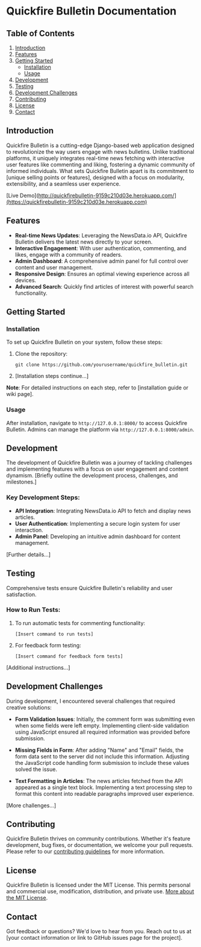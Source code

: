 # Quickfire Bulletin Documentation

## Table of Contents

1. [Introduction](#introduction)
2. [Features](#features)
3. [Getting Started](#getting-started)
   - [Installation](#installation)
   - [Usage](#usage)
4. [Development](#development)
5. [Testing](#testing)
6. [Development Challenges](#development-challenges)
7. [Contributing](#contributing)
8. [License](#license)
9. [Contact](#contact)

## Introduction

Quickfire Bulletin is a cutting-edge Django-based web application designed to revolutionize the way users engage with news bulletins. Unlike traditional platforms, it uniquely integrates real-time news fetching with interactive user features like commenting and liking, fostering a dynamic community of informed individuals. What sets Quickfire Bulletin apart is its commitment to [unique selling points or features], designed with a focus on modularity, extensibility, and a seamless user experience.

[Live Demo](http://quickfirebulletin-9159c210d03e.herokuapp.com/](https://quickfirebulletin-9159c210d03e.herokuapp.com)

## Features

- **Real-time News Updates**: Leveraging the NewsData.io API, Quickfire Bulletin delivers the latest news directly to your screen.
- **Interactive Engagement**: With user authentication, commenting, and likes, engage with a community of readers.
- **Admin Dashboard**: A comprehensive admin panel for full control over content and user management.
- **Responsive Design**: Ensures an optimal viewing experience across all devices.
- **Advanced Search**: Quickly find articles of interest with powerful search functionality.

## Getting Started

### Installation

To set up Quickfire Bulletin on your system, follow these steps:

1. Clone the repository:
    ```
    git clone https://github.com/yourusername/quickfire_bulletin.git
    ```

2. [Installation steps continue...]

**Note**: For detailed instructions on each step, refer to [installation guide or wiki page].

### Usage

After installation, navigate to `http://127.0.0.1:8000/` to access Quickfire Bulletin. Admins can manage the platform via `http://127.0.0.1:8000/admin`.

## Development

The development of Quickfire Bulletin was a journey of tackling challenges and implementing features with a focus on user engagement and content dynamism. [Briefly outline the development process, challenges, and milestones.]

### Key Development Steps:

- **API Integration**: Integrating NewsData.io API to fetch and display news articles.
- **User Authentication**: Implementing a secure login system for user interaction.
- **Admin Panel**: Developing an intuitive admin dashboard for content management.

[Further details...]

## Testing

Comprehensive tests ensure Quickfire Bulletin's reliability and user satisfaction. 

### How to Run Tests:

1. To run automatic tests for commenting functionality:
    ```
    [Insert command to run tests]
    ```

2. For feedback form testing:
    ```
    [Insert command for feedback form tests]
    ```

[Additional instructions...]

## Development Challenges

During development, I encountered several challenges that required creative solutions:

- **Form Validation Issues**: Initially, the comment form was submitting even when some fields were left empty. Implementing client-side validation using JavaScript ensured all required information was provided before submission.

- **Missing Fields in Form**: After adding "Name" and "Email" fields, the form data sent to the server did not include this information. Adjusting the JavaScript code handling form submission to include these values solved the issue.

- **Text Formatting in Articles**: The news articles fetched from the API appeared as a single text block. Implementing a text processing step to format this content into readable paragraphs improved user experience.

[More challenges...]

## Contributing

Quickfire Bulletin thrives on community contributions. Whether it's feature development, bug fixes, or documentation, we welcome your pull requests. Please refer to our [contributing guidelines](#) for more information.

## License

Quickfire Bulletin is licensed under the MIT License. This permits personal and commercial use, modification, distribution, and private use. [More about the MIT License](https://opensource.org/licenses/MIT).

## Contact

Got feedback or questions? We'd love to hear from you. Reach out to us at [your contact information or link to GitHub issues page for the project].
